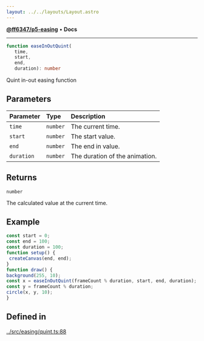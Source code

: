 ```yaml
---
layout: ../../layouts/Layout.astro
---
```


[**@ff6347/p5-easing**](README.md) • **Docs**

***

```ts
function easeInOutQuint(
   time, 
   start, 
   end, 
   duration): number
```

Quint in-out easing function

## Parameters

| Parameter | Type | Description |
| :------ | :------ | :------ |
| `time` | `number` | The current time. |
| `start` | `number` | The start value. |
| `end` | `number` | The end in value. |
| `duration` | `number` | The duration of the animation. |

## Returns

`number`

The calculated value at the current time.

## Example

```ts
const start = 0;
const end = 100;
const duration = 100;
function setup() {
 createCanvas(end, end);
}
function draw() {
background(255, 10);
const x = easeInOutQuint(frameCount % duration, start, end, duration);
const y = frameCount % duration;
circle(x, y, 10);
}
```

## Defined in

[../src/easing/quint.ts:88](https://github.com/ff6347/p5-easing/blob/7e0a9fff511aefc237e917cc4b77c9211f7bfc19/src/easing/quint.ts#L88)
